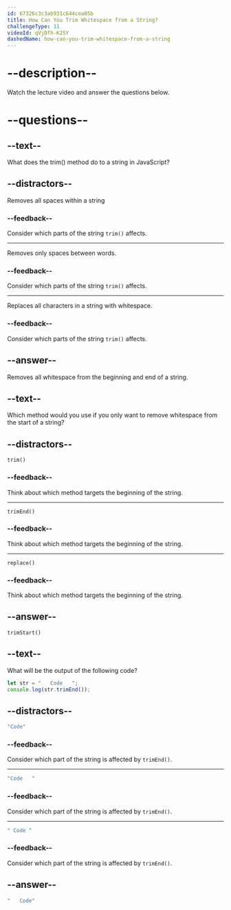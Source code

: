 ```yaml
---
id: 67326c3c3ab931c644cea05b
title: How Can You Trim Whitespace from a String?
challengeType: 11
videoId: qVjDfh-K2SY
dashedName: how-can-you-trim-whitespace-from-a-string
---
```


# --description--

Watch the lecture video and answer the questions below.

# --questions--

## --text--

What does the trim() method do to a string in JavaScript?

## --distractors--

Removes all spaces within a string

### --feedback--

Consider which parts of the string `trim()` affects.

---

Removes only spaces between words.

### --feedback--

Consider which parts of the string `trim()` affects.

---

Replaces all characters in a string with whitespace.

### --feedback--

Consider which parts of the string `trim()` affects.

## --answer--

Removes all whitespace from the beginning and end of a string.

## --text--

Which method would you use if you only want to remove whitespace from the start of a string?

## --distractors--

`trim()`

### --feedback--

Think about which method targets the beginning of the string.

---

`trimEnd()`

### --feedback--

Think about which method targets the beginning of the string.

---

`replace()`

### --feedback--

Think about which method targets the beginning of the string.

## --answer--

`trimStart()`

## --text--

What will be the output of the following code?

```js
let str = "   Code   ";
console.log(str.trimEnd());
```

## --distractors--

```js
"Code"
```

### --feedback--

Consider which part of the string is affected by `trimEnd()`.

---

```js
"Code   "
```

### --feedback--

Consider which part of the string is affected by `trimEnd()`.

---

```js
" Code "
```

### --feedback--

Consider which part of the string is affected by `trimEnd()`.

## --answer--

```js
"   Code"
```

